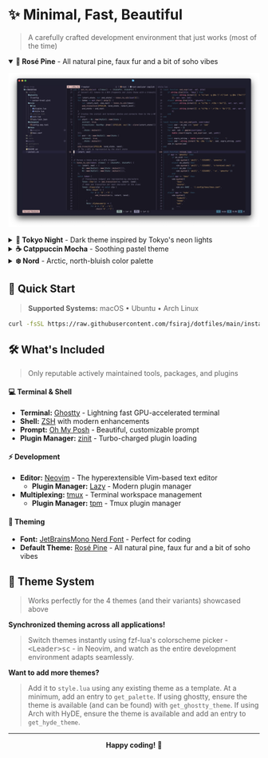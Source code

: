 # ✨ Minimal, Fast, Beautiful

> A carefully crafted development environment that just works (most of the time)

<details open>
<summary><strong>🌹 Rosé Pine</strong> - All natural pine, faux fur and a bit of soho vibes</summary>

![Rose Pine Theme](assets/rosepine-main.png)

</details>

<details>
<summary><strong>🌙 Tokyo Night</strong> - Dark theme inspired by Tokyo's neon lights</summary>

![Tokyo Night Theme](assets/tokyonight-night.png)

</details>

<details>
<summary><strong>☕ Catppuccin Mocha</strong> - Soothing pastel theme</summary>

![Catppuccin Mocha Theme](assets/catppuccin-mocha.png)

</details>

<details>
<summary><strong>❄️ Nord</strong> - Arctic, north-bluish color palette</summary>

![Nord Theme](assets/nord.png)

</details>

## 🚀 Quick Start

> **Supported Systems:** macOS • Ubuntu • Arch Linux

```bash
curl -fsSL https://raw.githubusercontent.com/fsiraj/dotfiles/main/install.sh | sh
```

## 🛠️ What's Included

> Only reputable actively maintained tools, packages, and plugins

#### 💻 **Terminal & Shell**

- **Terminal:** [Ghostty](https://ghostty.org/) - Lightning fast GPU-accelerated terminal
- **Shell:** [ZSH](https://www.zsh.org/) with modern enhancements
- **Prompt:** [Oh My Posh](https://ohmyposh.dev/) - Beautiful, customizable prompt
- **Plugin Manager:** [zinit](https://github.com/zdharma-continuum/zinit) - Turbo-charged plugin loading

#### ⚡ **Development**

- **Editor:** [Neovim](https://neovim.io/) - The hyperextensible Vim-based text editor
  - **Plugin Manager:** [Lazy](https://github.com/folke/lazy.nvim) - Modern plugin manager
- **Multiplexing:** [tmux](https://github.com/tmux/tmux) - Terminal workspace management
  - **Plugin Manager:** [tpm](https://github.com/tmux-plugins/tpm) - Tmux plugin manager

#### 🎨 **Theming**

- **Font:** [JetBrainsMono Nerd Font](https://github.com/ryanoasis/nerd-fonts/tree/master/patched-fonts/JetBrainsMono) - Perfect for coding
- **Default Theme:** [Rosé Pine](https://rosepinetheme.com/) - All natural pine, faux fur and a bit of soho vibes

## 🌈 Theme System

> Works perfectly for the 4 themes (and their variants) showcased above

**Synchronized theming across all applications!**

> Switch themes instantly using fzf-lua's colorscheme picker - <kbd>\<Leader\>sc</kbd> - in Neovim, and watch as the entire development environment adapts seamlessly.

**Want to add more themes?**

> Add it to `style.lua` using any existing theme as a template. At a minimum, add an entry to `get_palette`. If using ghostty, ensure the theme is available (and can be found) with `get_ghostty_theme`. If using Arch with HyDE, ensure the theme is available and add an entry to `get_hyde_theme`.

---

<div align="center">

**Happy coding!** 🎉

</div>
